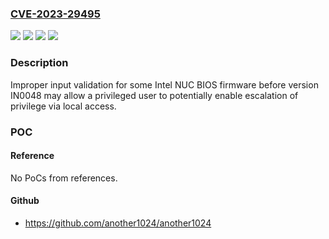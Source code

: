 ### [CVE-2023-29495](https://cve.mitre.org/cgi-bin/cvename.cgi?name=CVE-2023-29495)
![](https://img.shields.io/static/v1?label=Product&message=Intel%20NUC%20BIOS%20firmware&color=blue)
![](https://img.shields.io/static/v1?label=Version&message=%3D%20before%20version%20IN0048%20&color=brighgreen)
![](https://img.shields.io/static/v1?label=Vulnerability&message=Improper%20input%20validation&color=brighgreen)
![](https://img.shields.io/static/v1?label=Vulnerability&message=escalation%20of%20privilege&color=brighgreen)

### Description

Improper input validation for some Intel NUC BIOS firmware before version IN0048 may allow a privileged user to potentially enable escalation of privilege via local access.

### POC

#### Reference
No PoCs from references.

#### Github
- https://github.com/another1024/another1024

